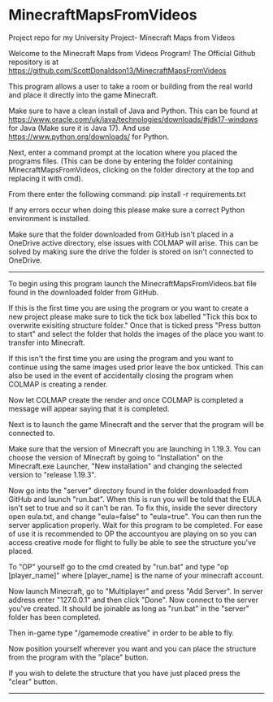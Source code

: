 # MinecraftMapsFromVideos
Project repo for my University Project- Minecraft Maps from Videos

Welcome to the Minecraft Maps from Videos Program!
The Official Github repository is at https://github.com/ScottDonaldson13/MinecraftMapsFromVideos

This program allows a user to take a room or building from the real world and place it directly into the game Minecraft.

Make sure to have a clean install of Java and Python.
This can be found at https://www.oracle.com/uk/java/technologies/downloads/#jdk17-windows for Java (Make sure it is Java 17).
And use https://www.python.org/downloads/ for Python.

Next, enter a command prompt at the location where you placed the programs files. (This can be done by entering the folder containing MinecraftMapsFromVideos, clicking on the folder directory
at the top and replacing it with cmd).

From there enter the following command: pip install -r requirements.txt

If any errors occur when doing this please make sure a correct Python environment is installed.

Make sure that the folder downloaded from GitHub isn't placed in a OneDrive active directory, else issues with COLMAP will arise. This can be solved by making sure the drive the folder is stored
on isn't connected to OneDrive.

----

To begin using this program launch the MinecraftMapsFromVideos.bat file found in the downloaded folder from GitHub.

If this is the first time you are using the program or you want to create a new project please make sure to tick the tick box labelled "Tick this box to overwrite exisiting structure folder."
Once that is ticked press "Press button to start" and select the folder that holds the images of the place you want to transfer into Minecraft.

If this isn't the first time you are using the program and you want to continue using the same images used prior leave the box unticked. This can also be used in the event of
accidentally closing the program when COLMAP is creating a render.

Now let COLMAP create the render and once COLMAP is completed a message will appear saying that it is completed.

Next is to launch the game Minecraft and the server that the program will be connected to. 

Make sure that the version of Minecraft you are launching in 1.19.3. You can choose the version of Minecraft by going to "Installation" on the Minecraft.exe Launcher, "New installation" and
changing the selected version to "release 1.19.3".  

Now go into the "server" directory found in the folder downloaded from GitHub and launch "run.bat". When this is run you will be told that the EULA isn't set to true and so it can't be ran.
To fix this, inside the sever directory open eula.txt, and change "eula=false" to "eula=true". You can then run the server application properly.
Wait for this program to be completed. For ease of use it is recommended to OP the accountyou are playing on so you can access creative mode for flight to fully be able 
to see the structure you've placed.

To "OP" yourself go to the cmd created by "run.bat" and type "op [player_name]" where [player_name] is the name of your minecraft account.

Now launch Minecraft, go to "Multiplayer" and press "Add Server". In server address enter "127.0.0.1" and then click "Done". Now connect to the server you've created. It should be joinable
as long as "run.bat" in the "server" folder has been completed. 

Then in-game type "/gamemode creative" in order to be able to fly.

Now position yourself wherever you want and you can place the structure from the program with the "place" button.

If you wish to delete the structure that you have just placed press the "clear" button.

----
